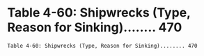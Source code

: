 # Table 4-60: Shipwrecks (Type, Reason for Sinking)........ 470

```
Table 4-60: Shipwrecks (Type, Reason for Sinking)........ 470
```
